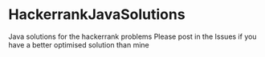 # HackerrankJavaSolutions
Java solutions for the hackerrank problems Please post in the Issues if you have a better optimised solution than mine
